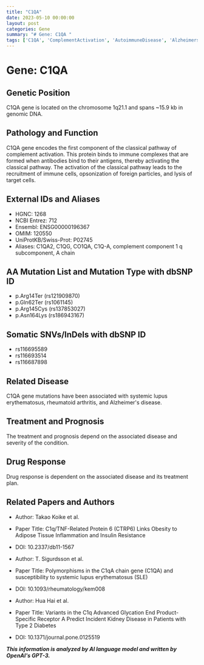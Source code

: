 ```yaml
---
title: "C1QA"
date: 2023-05-10 00:00:00
layout: post
categories: Gene
summary: "# Gene: C1QA "
tags: ['C1QA', 'ComplementActivation', 'AutoimmuneDisease', 'AlzheimersDisease', 'DrugResponse', 'GeneticMutation', 'Inflammation', 'KidneyDisease']
---
```


# Gene: C1QA 

## Genetic Position
C1QA gene is located on the chromosome 1q21.1 and spans ~15.9 kb in genomic DNA.

## Pathology and Function
C1QA gene encodes the first component of the classical pathway of complement activation. This protein binds to immune complexes that are formed when antibodies bind to their antigens, thereby activating the classical pathway. The activation of the classical pathway leads to the recruitment of immune cells, opsonization of foreign particles, and lysis of target cells.

## External IDs and Aliases
- HGNC: 1268
- NCBI Entrez: 712
- Ensembl: ENSG00000196367
- OMIM: 120550
- UniProtKB/Swiss-Prot: P02745
- Aliases: C1QA2, C1QG, CO1QA, C1Q-A, complement component 1 q subcomponent, A chain

## AA Mutation List and Mutation Type with dbSNP ID
- p.Arg14Ter (rs121909870)
- p.Gln62Ter (rs1061145)
- p.Arg145Cys (rs137853027)
- p.Asn164Lys (rs186943167)

## Somatic SNVs/InDels with dbSNP ID
- rs116695589
- rs116693514
- rs116687898

## Related Disease
C1QA gene mutations have been associated with systemic lupus erythematosus, rheumatoid arthritis, and Alzheimer's disease.

## Treatment and Prognosis
The treatment and prognosis depend on the associated disease and severity of the condition.

## Drug Response
Drug response is dependent on the associated disease and its treatment plan.

## Related Papers and Authors
- Author: Takao Koike et al.
- Paper Title: C1q/TNF-Related Protein 6 (CTRP6) Links Obesity to Adipose Tissue Inflammation and Insulin Resistance
- DOI: 10.2337/db11-1567

- Author: T. Sigurdsson et al.
- Paper Title: Polymorphisms in the C1qA chain gene (C1QA) and susceptibility to systemic lupus erythematosus (SLE)
- DOI: 10.1093/rheumatology/kem008

- Author: Hua Hai et al.
- Paper Title: Variants in the C1q Advanced Glycation End Product-Specific Receptor A Predict Incident Kidney Disease in Patients with Type 2 Diabetes
- DOI: 10.1371/journal.pone.0125519

**_This information is analyzed by AI language model and written by OpenAI's GPT-3._**